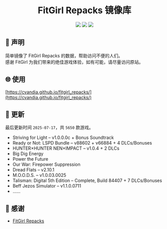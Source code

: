 ﻿<div align="center">

# FitGirl Repacks 镜像库

![](https://count.getloli.com/get/@fitgirl_repacks?theme=booru-lewd)
![](https://img.shields.io/badge/ci-passing-brightgreen.svg?logo=github) ![](https://img.shields.io/badge/license-MIT-brightgreen.svg)

</div>

## 📜 声明
简单镜像了 FitGirl Repacks 的数据，帮助访问不便的人们。  
感谢 FitGirl 为我们带来的绝佳游戏体验，如有可能，请尽量访问原站。

## 🌐 使用
[https://cvandia.github.io/fitgirl_repacks/](https://cvandia.github.io/fitgirl_repacks/)

## 🔄 更新
最后更新时间 `2025-07-17`，共 `5650` 款游戏。
- Striving for Light – v1.0.0.0c + Bonus Soundtrack
- Ready or Not: LSPD Bundle – v88602 + v66884 + 4 DLCs/Bonuses
- HUNTER×HUNTER NEN×IMPACT – v1.0.4 + 2 DLCs
- Big Dig Energy
- Power the Future
- Our War: Firepower Suppression
- Dread Flats – v2.10.1
- M.O.O.D.S. – v1.0.03.0025
- Talisman: Digital 5th Edition – Complete, Build 84407 + 7 DLCs/Bonuses
- Beff Jezos Simulator – v1.1.0.0711
- ……

## 🙏 感谢
- [FitGirl Repacks](https://fitgirl-repacks.site/)
